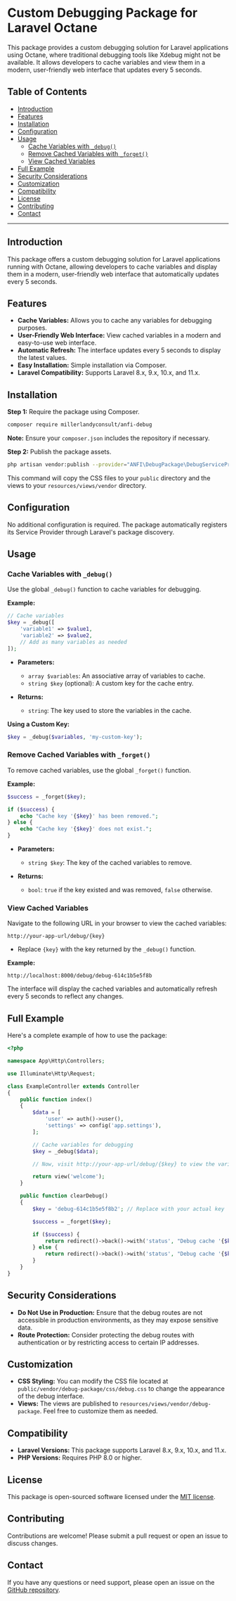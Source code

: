 
# Custom Debugging Package for Laravel Octane

This package provides a custom debugging solution for Laravel applications using Octane, where traditional debugging tools like Xdebug might not be available. It allows developers to cache variables and view them in a modern, user-friendly web interface that updates every 5 seconds.

## Table of Contents

- [Introduction](#introduction)
- [Features](#features)
- [Installation](#installation)
- [Configuration](#configuration)
- [Usage](#usage)
  - [Cache Variables with `_debug()`](#cache-variables-with-_debug)
  - [Remove Cached Variables with `_forget()`](#remove-cached-variables-with-_forget)
  - [View Cached Variables](#view-cached-variables)
- [Full Example](#full-example)
- [Security Considerations](#security-considerations)
- [Customization](#customization)
- [Compatibility](#compatibility)
- [License](#license)
- [Contributing](#contributing)
- [Contact](#contact)

---

## Introduction

This package offers a custom debugging solution for Laravel applications running with Octane, allowing developers to cache variables and display them in a modern, user-friendly web interface that automatically updates every 5 seconds.

## Features

- **Cache Variables:** Allows you to cache any variables for debugging purposes.
- **User-Friendly Web Interface:** View cached variables in a modern and easy-to-use web interface.
- **Automatic Refresh:** The interface updates every 5 seconds to display the latest values.
- **Easy Installation:** Simple installation via Composer.
- **Laravel Compatibility:** Supports Laravel 8.x, 9.x, 10.x, and 11.x.

## Installation

**Step 1:** Require the package using Composer.

```bash
composer require millerlandyconsult/anfi-debug
```

**Note:** Ensure your `composer.json` includes the repository if necessary.

**Step 2:** Publish the package assets.

```bash
php artisan vendor:publish --provider="ANFI\DebugPackage\DebugServiceProvider" --tag="public" --tag="views"
```

This command will copy the CSS files to your `public` directory and the views to your `resources/views/vendor` directory.

## Configuration

No additional configuration is required. The package automatically registers its Service Provider through Laravel's package discovery.

## Usage

### Cache Variables with `_debug()`

Use the global `_debug()` function to cache variables for debugging.

**Example:**

```php
// Cache variables
$key = _debug([
    'variable1' => $value1,
    'variable2' => $value2,
    // Add as many variables as needed
]);
```

- **Parameters:**
  - `array $variables`: An associative array of variables to cache.
  - `string $key` (optional): A custom key for the cache entry.

- **Returns:**
  - `string`: The key used to store the variables in the cache.

**Using a Custom Key:**

```php
$key = _debug($variables, 'my-custom-key');
```

### Remove Cached Variables with `_forget()`

To remove cached variables, use the global `_forget()` function.

**Example:**

```php
$success = _forget($key);

if ($success) {
    echo "Cache key '{$key}' has been removed.";
} else {
    echo "Cache key '{$key}' does not exist.";
}
```

- **Parameters:**
  - `string $key`: The key of the cached variables to remove.

- **Returns:**
  - `bool`: `true` if the key existed and was removed, `false` otherwise.

### View Cached Variables

Navigate to the following URL in your browser to view the cached variables:

```
http://your-app-url/debug/{key}
```

- Replace `{key}` with the key returned by the `_debug()` function.
  
**Example:**

```
http://localhost:8000/debug/debug-614c1b5e5f8b
```

The interface will display the cached variables and automatically refresh every 5 seconds to reflect any changes.

## Full Example

Here's a complete example of how to use the package:

```php
<?php

namespace App\Http\Controllers;

use Illuminate\Http\Request;

class ExampleController extends Controller
{
    public function index()
    {
        $data = [
            'user' => auth()->user(),
            'settings' => config('app.settings'),
        ];

        // Cache variables for debugging
        $key = _debug($data);

        // Now, visit http://your-app-url/debug/{$key} to view the variables

        return view('welcome');
    }

    public function clearDebug()
    {
        $key = 'debug-614c1b5e5f8b2'; // Replace with your actual key

        $success = _forget($key);

        if ($success) {
            return redirect()->back()->with('status', "Debug cache '{$key}' has been cleared.");
        } else {
            return redirect()->back()->with('status', "Debug cache '{$key}' does not exist.");
        }
    }
}
```

## Security Considerations

- **Do Not Use in Production:** Ensure that the debug routes are not accessible in production environments, as they may expose sensitive data.
- **Route Protection:** Consider protecting the debug routes with authentication or by restricting access to certain IP addresses.

## Customization

- **CSS Styling:** You can modify the CSS file located at `public/vendor/debug-package/css/debug.css` to change the appearance of the debug interface.
- **Views:** The views are published to `resources/views/vendor/debug-package`. Feel free to customize them as needed.

## Compatibility

- **Laravel Versions:** This package supports Laravel 8.x, 9.x, 10.x, and 11.x.
- **PHP Versions:** Requires PHP 8.0 or higher.

## License

This package is open-sourced software licensed under the [MIT license](LICENSE).

## Contributing

Contributions are welcome! Please submit a pull request or open an issue to discuss changes.

## Contact

If you have any questions or need support, please open an issue on the [GitHub repository](https://github.com/MillerlandyConsult/anfi-debug).